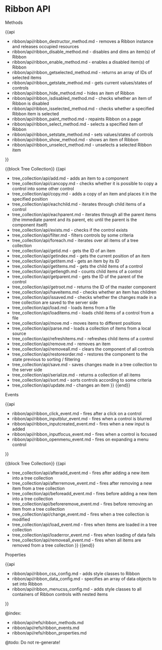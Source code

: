 Ribbon API
=============
	
<div class='h2'>Methods</div>

{{api

- ribbon/api/ribbon_destructor_method.md - removes a Ribbon instance and releases occupied resources
- ribbon/api/ribbon_disable_method.md - disables and dims an item(s) of Ribbon
- ribbon/api/ribbon_enable_method.md - enables a disabled item(s) of Ribbon
- ribbon/api/ribbon_getselected_method.md - returns an array of IDs of selected items
- ribbon/api/ribbon_getstate_method.md - gets current values/states of controls
- ribbon/api/ribbon_hide_method.md - hides an item of Ribbon
- ribbon/api/ribbon_isdisabled_method.md - checks whether an item of Ribbon is disabled
- ribbon/api/ribbon_isselected_method.md - checks whether a specified Ribbon item is selected
- ribbon/api/ribbon_paint_method.md - repaints Ribbon on a page
- ribbon/api/ribbon_select_method.md - selects a specified item of Ribbon
- ribbon/api/ribbon_setstate_method.md - sets values/states of controls
- ribbon/api/ribbon_show_method.md - shows an item of Ribbon
- ribbon/api/ribbon_unselect_method.md - unselects a selected Ribbon item

}}

{{block Tree Collection}}
{{api
- tree_collection/api/add.md - adds an item to a component
- tree_collection/api/cancopy.md - checks whether it is possible to copy a control into some other control
- tree_collection/api/copy.md - adds a copy of an item and places it in the specified position
- tree_collection/api/eachchild.md - iterates through child items of a control
- tree_collection/api/eachparent.md - iterates through all the parent items (the immediate parent and its parent, etc until the parent is the component itself)
- tree_collection/api/exists.md - checks if the control exists
- tree_collection/api/filter.md - filters controls by some criteria
- tree_collection/api/foreach.md - iterates over all items of a tree collection
- tree_collection/api/getid.md - gets the ID of an item
- tree_collection/api/getindex.md - gets the current position of an item
- tree_collection/api/getitem.md - gets an item by its ID
- tree_collection/api/getitems.md - gets the child items of a control
- tree_collection/api/getlength.md - counts child items of a control
- tree_collection/api/getparent.md - gets the ID of the parent of the control
- tree_collection/api/getroot.md - returns the ID of the master component
- tree_collection/api/haveitems.md - checks whether an item has children
- tree_collection/api/issaved.md - checks whether the changes made in a tree collection are saved to the server side
- tree_collection/api/load.md - loads items from a file
- tree_collection/api/loaditems.md - loads child items of a control from a file
- tree_collection/api/move.md - moves items to different positions
- tree_collection/api/parse.md - loads a collection of items from a local source
- tree_collection/api/refreshitems.md - refreshes child items of a control
- tree_collection/api/remove.md - removes an item
- tree_collection/api/removeall.md - clears the component of all controls
- tree_collection/api/restoreorder.md - restores the component to the state previous to sorting / filtering
- tree_collection/api/save.md - saves changes made in a tree collection to the server side
- tree_collection/api/serialize.md - returns a collection of all items
- tree_collection/api/sort.md - sorts controls according to some criteria
- tree_collection/api/update.md - changes an item
}}
{{end}}

<div class='h2'>Events</div>

{{api

- ribbon/api/ribbon_click_event.md - fires after a click on a control
- ribbon/api/ribbon_inputblur_event.md - fires when a control is blurred
- ribbon/api/ribbon_inputcreated_event.md - fires when a new input is added
- ribbon/api/ribbon_inputfocus_event.md - fires when a control is focused
- ribbon/api/ribbon_openmenu_event.md - fires on expanding a menu control

}}

{{block Tree Collection}}
{{api
- tree_collection/api/afteradd_event.md - fires after adding a new item into a tree collection
- tree_collection/api/afterremove_event.md - fires after removing a new item from a tree collection
- tree_collection/api/beforeadd_event.md - fires before adding a new item into a tree collection
- tree_collection/api/beforeremove_event.md - fires before removing an item from a tree collection
- tree_collection/api/change_event.md - fires when a tree collection is modified
- tree_collection/api/load_event.md - fires when items are loaded in a tree collection
- tree_collection/api/loaderror_event.md - fires when loading of data fails
- tree_collection/api/removeall_event.md - fires when all items are removed from a tree collection
}}
{{end}}

<div class='h2'>Properties</div>

{{api

- ribbon/api/ribbon_css_config.md - adds style classes to Ribbon
- ribbon/api/ribbon_data_config.md - specifies an array of data objects to set into Ribbon
- ribbon/api/ribbon_menucss_config.md - adds style classes to all containers of Ribbon controls with nested items

}}

@index:
- ribbon/api/refs/ribbon_methods.md
- ribbon/api/refs/ribbon_events.md
- ribbon/api/refs/ribbon_properties.md

@todo:
Do not re-generate!